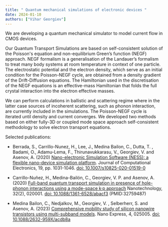 ```yaml
---
title: " Quantum mechanical simulations of electronic devices "
date: 2024-01-10
authors: ["Vihar Georgiev"]
---
```


We are developing a quantum mechanical simulator to model current flow in CMOS devices.


<!--more-->

Our Quantum Transport Simulations  are based on self-consistent solution of the Poisson's equation and non-equilibrium Green’s function (NEGF) approach. NEGF formalism is a generalisation of the Landauer’s formalism to treat many body systems at room temperature in context of one particle. The electrostatic potential and the electron density, which serve as an initial condition for the Poisson-NEGF cycle, are obtained from a density gradient of the Drift-Diffusion equations. The Hamiltonian used in the discretisation of the NEGF equations is an effective-mass Hamiltonian that folds the full crystal interaction into the electron effective masses. 

We can perform calculations in ballistic and scattering regime where in the latter case sources of incoherent scattering, such as phonon interaction, are currently included in the simulations. The Poisson-NEGF cycle is iterated until density and current converges. We developed two methods based on either fully-3D or coupled mode space approach self-consistent methodology to solve electron transport equations. 

Selected publications:
- Berrada, S., Carrillo-Nunez, H., Lee, J., Medina Bailon, C., Dutta, T. , Badami, O., Adamu-Lema, F., Thirunavukkarasu, V., Georgiev, V. and Asenov, A. (2020) [Nano-electronic Simulation Software (NESS): a flexible nano-device simulation platform](https://eprints.gla.ac.uk/215701/). Journal of Computational Electronics, 19, pp. 1031-1046. [doi: 10.1007/s10825-020-01519-0](https://eprints.gla.ac.uk/215701/)

- Carrillo-Nuñez, H., Medina-Bailón, C., Georgiev, V. P.  and Asenov, A.  (2020) [Full-band quantum transport simulation in presence of hole-phonon interactions using a mode-space k·p approach](https://eprints.gla.ac.uk/226668/) Nanotechnology, 32(2), 020001. [doi: 10.1088/1361-6528/abacf3](https://eprints.gla.ac.uk/226668/) (PMID:32759487)

- Medina Bailon, C., Nedjalkov, M., Georgiev, V. , Selberherr, S. and Asenov, A.  (2023) [Comprehensive mobility study of silicon nanowire transistors using multi-subband models](https://eprints.gla.ac.uk/300245/). Nano Express, 4, 025005. [doi: 10.1088/2632-959X/acdb8a](https://eprints.gla.ac.uk/300245/)
